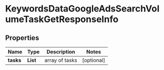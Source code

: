 # KeywordsDataGoogleAdsSearchVolumeTaskGetResponseInfo


## Properties

| Name | Type | Description | Notes |
|------------ | ------------- | ------------- | -------------|
**tasks** | **List<KeywordsDataGoogleAdsSearchVolumeTaskGetTaskInfo>** | array of tasks |[optional]|